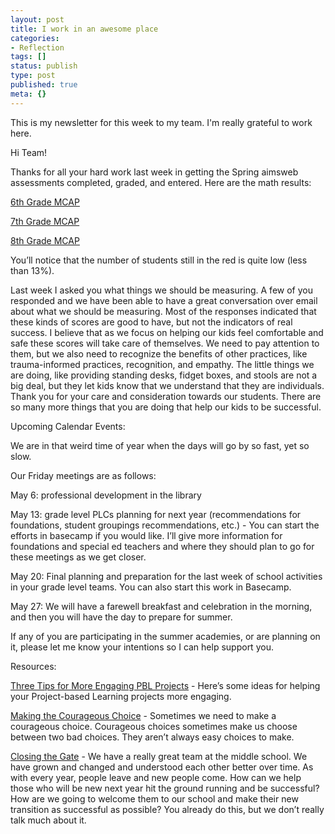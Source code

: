 ```yaml
---
layout: post
title: I work in an awesome place
categories:
- Reflection
tags: []
status: publish
type: post
published: true
meta: {}
---
```


This is my newsletter for this week to my team. I'm really grateful to work here.

Hi Team!



Thanks for all your hard work last week in getting the Spring aimsweb assessments completed, graded, and entered. Here are the math results:


[6th Grade MCAP](https://www.evernote.com/shard/s1/sh/51f5c95c-d7a0-44a9-9d60-49d11b23fce6/03c48c8e49f1110f86e60096d3ca75f9)


[7th Grade MCAP](https://www.evernote.com/shard/s1/sh/3525c860-adfd-4aff-adc8-9a6eaaf11af5/f2339ef9d9e2a4733e26072b2dcde66d)


[8th Grade MCAP](https://www.evernote.com/shard/s1/sh/0b4ea12a-5746-4155-be48-b8c965124f58/aee8605c04ec6cc427498233aaac606a)


You’ll notice that the number of students still in the red is quite low (less than 13%).


Last week I asked you what things we should be measuring. A few of you responded and we have been able to have a great conversation over email about what we should be measuring. Most of the responses indicated that these kinds of scores are good to have, but not the indicators of real success. I believe that as we focus on helping our kids feel comfortable and safe these scores will take care of themselves. We need to pay attention to them, but we also need to recognize the benefits of other practices, like trauma-informed practices, recognition, and empathy. The little things we are doing, like providing standing desks, fidget boxes, and stools are not a big deal, but they let kids know that we understand that they are individuals. Thank you for your care and consideration towards our students. There are so many more things that you are doing that help our kids to be successful.


Upcoming Calendar Events:

We are in that weird time of year when the days will go by so fast, yet so slow.

Our Friday meetings are as follows:

May 6: professional development in the library

May 13: grade level PLCs planning for next year (recommendations for foundations, student groupings recommendations, etc.) - You can start the efforts in basecamp if you would like. I’ll give more information for foundations and special ed teachers and where they should plan to go for these meetings as we get closer.

May 20: Final planning and preparation for the last week of school activities in your grade level teams. You can also start this work in Basecamp.

May 27: We will have a farewell breakfast and celebration in the morning, and then you will have the day to prepare for summer.


If any of you are participating in the summer academies, or are planning on it, please let me know your intentions so I can help support you.


Resources:

[Three Tips for More Engaging PBL Projects](http://inservice.ascd.org/three-tips-for-more-engaging-pbl-projects/) - Here’s some ideas for helping your Project-based Learning projects more engaging.


[Making the Courageous Choice](http://www.williamdparker.com/2016/04/27/making-the-courageous-choice/) - Sometimes we need to make a courageous choice. Courageous choices sometimes make us choose between two bad choices. They aren’t always easy choices to make.


[Closing the Gate](http://sethgodin.typepad.com/seths_blog/2016/04/closing-the-gate.html) - We have a really great team at the middle school. We have grown and changed and understood each other better over time. As with every year, people leave and new people come. How can we help those who will be new next year hit the ground running and be successful? How are we going to welcome them to our school and make their new transition as successful as possible? You already do this, but we don’t really talk much about it.
